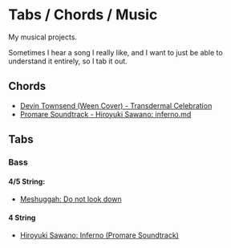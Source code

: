 # Tabs / Chords / Music

My musical projects. 

Sometimes I hear a song I really like, and I want to just be able to understand it entirely, so I tab it out.
    
## Chords
* [Devin Townsend (Ween Cover) - Transdermal Celebration](./transdermalcelebration.md)
* [Promare Soundtrack - Hiroyuki Sawano: inferno.md](./inferno.md)
  
## Tabs
### Bass
#### 4/5 String:
* [Meshuggah: Do not look down](./donotlookdown.md)

#### 4 String
* [Hiroyuki Sawano: Inferno (Promare Soundtrack)](./inferno.md)
